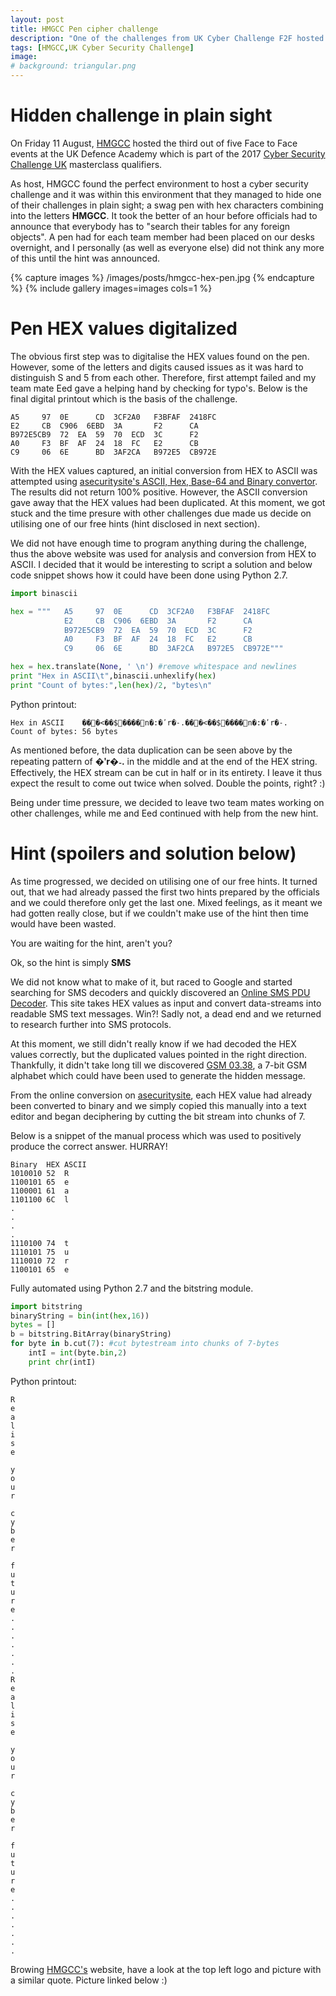 ```yaml
---
layout: post
title: HMGCC Pen cipher challenge 
description: "One of the challenges from UK Cyber Challenge F2F hosted by HMGCC"
tags: [HMGCC,UK Cyber Security Challenge]
image:
# background: triangular.png
---
```


# Hidden challenge in plain sight
On Friday 11 August, [HMGCC](http://www.hmgcc.gov.uk/) hosted the third out of five Face to Face events at the UK Defence Academy which is part of the 2017 [Cyber Security Challenge UK](https://www.cybersecuritychallenge.org.uk/competitions/face-to-face) masterclass qualifiers.

As host, HMGCC found the perfect environment to host a cyber security challenge and it was within this environment that they managed to hide one of their challenges in plain sight; a swag pen with hex characters combining into the letters **HMGCC**. It took the better of an hour before officials had to announce that everybody has to "search their tables for any foreign objects". A pen had for each team member had been placed on our desks overnight, and I personally (as well as everyone else) did not think any more of this until the hint was announced.

{% capture images %}
	/images/posts/hmgcc-hex-pen.jpg
{% endcapture %}
{% include gallery images=images cols=1 %}

# Pen HEX values digitalized
The obvious first step was to digitalise the HEX values found on the pen. However, some of the letters and digits caused issues as it was hard to distinguish S and 5 from each other. Therefore, first attempt failed and my team mate Eed gave a helping hand by checking for typo's. Below is the final digital printout which is the basis of the challenge.

```
A5     97  0E      CD  3CF2A0   F3BFAF  2418FC
E2     CB  C906  6EBD  3A       F2      CA
B972E5CB9  72  EA  59  70  ECD  3C      F2
A0     F3  BF  AF  24  18  FC   E2      CB
C9     06  6E      BD  3AF2CA   B972E5  CB972E
```
With the HEX values captured, an initial conversion from HEX to ASCII was attempted using [asecuritysite's ASCII, Hex, Base-64 and Binary convertor](https://www.asecuritysite.com/coding/ascii?hex=62657274&hex=62657274). The results did not return 100% positive. However, the ASCII conversion gave away that the HEX values had been duplicated. At this moment, we got stuck and the time presure with other challenges due made us decide on utilising one of our free hints (hint disclosed in next section).

We did not have enough time to program anything during the challenge, thus the above website was used for analysis and conversion from HEX to ASCII. I decided that it would be interesting to script a solution and below code snippet shows how it could have been done using Python 2.7. 

```python
import binascii

hex = """   A5     97  0E      CD  3CF2A0   F3BFAF  2418FC
            E2     CB  C906  6EBD  3A       F2      CA
            B972E5CB9  72  EA  59  70  ECD  3C      F2
            A0     F3  BF  AF  24  18  FC   E2      CB
            C9     06  6E      BD  3AF2CA   B972E5  CB972E"""

hex = hex.translate(None, ' \n') #remove whitespace and newlines
print "Hex in ASCII\t",binascii.unhexlify(hex)
print "Count of bytes:",len(hex)/2, "bytes\n"
```

Python printout:

```
Hex in ASCII	���<��$����n�:�ʹr�˗.���<��$����n�:�ʹr�˗.
Count of bytes: 56 bytes
```

As mentioned before, the data duplication can be seen above by the repeating pattern of __�ʹr�˗.__ in the middle and at the end of the HEX string. Effectively, the HEX stream can be cut in half or in its entirety. I leave it thus expect the result to come out twice when solved. Double the points, right? :)

Being under time pressure, we decided to leave two team mates working on other challenges, while me and Eed continued with help from the new hint.


# Hint (spoilers and solution below)
As time progressed, we decided on utilising one of our free hints. It turned out, that we had already passed the first two hints prepared by the officials and we could therefore only get the last one. Mixed feelings, as it meant we had gotten really close, but if we couldn't make use of the hint then time would have been wasted. 

You are waiting for the hint, aren't you? 

Ok, so the hint is simply __SMS__

We did not know what to make of it, but raced to Google and  started searching for SMS decoders and quickly discovered an [Online SMS PDU Decoder](https://www.diafaan.com/sms-tutorials/gsm-modem-tutorial/online-sms-pdu-decoder/). This site takes HEX values as input and convert data-streams into readable SMS text messages. Win?! Sadly not, a dead end and we returned to research further into SMS protocols.

At this moment, we still didn't really know if we had decoded the HEX values correctly, but the duplicated values pointed in the right direction. Thankfully, it didn't take long till we discovered [GSM 03.38](https://en.wikipedia.org/wiki/GSM_03.38), a 7-bit GSM alphabet which could have been used to generate the hidden message. 

From the online conversion on [asecuritysite](https://www.asecuritysite.com/coding/ascii?hex=62657274&hex=62657274), each HEX value had already been converted to binary and we simply copied this manually into a text editor and began deciphering by cutting the bit stream into chunks of 7. 

Below is a snippet of the manual process which was used to positively produce the correct answer. HURRAY!

```
Binary	HEX	ASCII
1010010 52	R
1100101	65	e
1100001 61 	a 
1101100 6C 	l
.
.
.
.
1110100 74 	t 
1110101 75 	u 
1110010 72 	r 
1100101 65 	e 
```

Fully automated using Python 2.7 and the bitstring module.

```python
import bitstring
binaryString = bin(int(hex,16))
bytes = []
b = bitstring.BitArray(binaryString)
for byte in b.cut(7): #cut bytestream into chunks of 7-bytes
    intI = int(byte.bin,2)
    print chr(intI)
```

Python printout:

```
R
e
a
l
i
s
e
 
y
o
u
r
 
c
y
b
e
r
 
f
u
t
u
r
e
.
.
.
.
.
.
.
R
e
a
l
i
s
e
 
y
o
u
r
 
c
y
b
e
r
 
f
u
t
u
r
e
.
.
.
.
.
.
.
```

Browing [HMGCC's](http://www.hmgcc.gov.uk) website, have a look at the top left logo and picture with a similar quote. Picture linked below :)
<figure class="half">
	<img src="http://www.hmgcc.gov.uk/assets/img/logo.png" alt="">
</figure>
